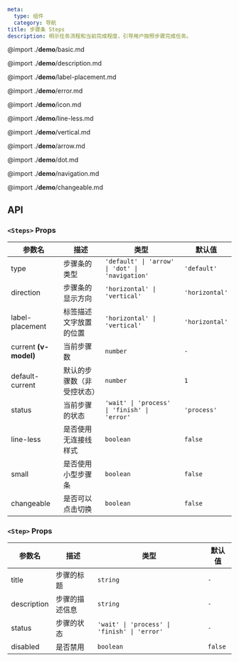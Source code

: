 ```yaml
meta:
  type: 组件
  category: 导航
title: 步骤条 Steps
description: 明示任务流程和当前完成程度，引导用户按照步骤完成任务。
```

@import ./**demo**/basic.md

@import ./**demo**/description.md

@import ./**demo**/label-placement.md

@import ./**demo**/error.md

@import ./**demo**/icon.md

@import ./**demo**/line-less.md

@import ./**demo**/vertical.md

@import ./**demo**/arrow.md

@import ./**demo**/dot.md

@import ./**demo**/navigation.md

@import ./**demo**/changeable.md

## API

### `<Steps>` Props

|参数名|描述|类型|默认值|
|---|---|---|---|
|type|步骤条的类型|`'default' \| 'arrow' \| 'dot' \| 'navigation'`|`'default'`|
|direction|步骤条的显示方向|`'horizontal' \| 'vertical'`|`'horizontal'`|
|label-placement|标签描述文字放置的位置|`'horizontal' \| 'vertical'`|`'horizontal'`|
|current **(v-model)**|当前步骤数|`number`|`-`|
|default-current|默认的步骤数（非受控状态）|`number`|`1`|
|status|当前步骤的状态|`'wait' \| 'process' \| 'finish' \| 'error'`|`'process'`|
|line-less|是否使用无连接线样式|`boolean`|`false`|
|small|是否使用小型步骤条|`boolean`|`false`|
|changeable|是否可以点击切换|`boolean`|`false`|

### `<Step>` Props

|参数名|描述|类型|默认值|
|---|---|---|---|
|title|步骤的标题|`string`|`-`|
|description|步骤的描述信息|`string`|`-`|
|status|步骤的状态|`'wait' \| 'process' \| 'finish' \| 'error'`|`-`|
|disabled|是否禁用|`boolean`|`false`|